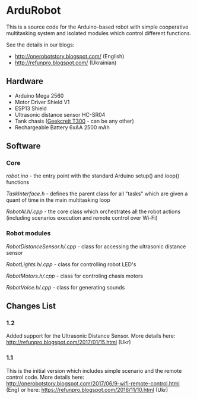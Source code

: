 # ArduRobot

This is a source code for the Arduino-based robot with simple cooperative multitasking system and isolated modules which control different functions.

See the details in our blogs:
 * http://onerobotstory.blogspot.com/ (English)
 * http://refunpro.blogspot.com/ (Ukrainian)

## Hardware

* Arduino Mega 2560
* Motor Driver Shield V1
* ESP13 Shield
* Ultrasonic distance sensor HC-SR04
* Tank chasis ([Geekcreit T300](http://www.banggood.com/DIY-DT300-WIFI-Double-Layer-Decker-Tracked-Model-Tank-Compatible-With-Arduino-UNO-R3-p-1079947.html?p=M908156347868201609Y) - can be any other)
* Rechargeable Battery 6xAA 2500 mAh

## Software

### Core

*robot.ino* - the entry point with the standard Arduino setup() and loop() functions

*TaskInterface.h* - defines the parent class for all "tasks" which are given a quant of time in the main multitasking loop

*RobotAI.h/.cpp* - the core class which orchestrates all the robot actions (including scenarios execution and remote control over Wi-Fi)

### Robot modules

*RobotDistanceSensor.h/.cpp* - class for accessing the ultrasonic distance sensor

*RobotLights.h/.cpp* - class for controlling robot LED's

*RobotMotors.h/.cpp* - class for controling chasis motors

*RobotVoice.h/.cpp* - class for generating sounds

## Changes List
### 1.2
Added support for the Ultrasonic Distance Sensor. More details here: http://refunpro.blogspot.com/2017/01/15.html (Ukr)
### 1.1
This is the initial version which includes simple scenario and the remote control code. More details here: http://onerobotstory.blogspot.com/2017/06/9-wifi-remote-control.html (Eng) or here: https://refunpro.blogspot.com/2016/11/10.html (Ukr)
